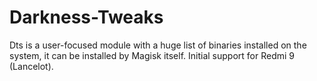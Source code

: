 # Darkness-Tweaks
Dts is a user-focused module with a huge list of binaries installed on the system, it can be installed by Magisk itself. Initial support for Redmi 9 (Lancelot).
